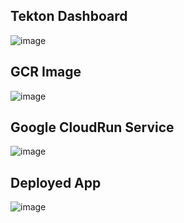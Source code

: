## Tekton Dashboard
![image](https://user-images.githubusercontent.com/50228951/154128316-3fc8af6c-06d1-4900-b4d5-564a7425e320.png)

## GCR Image
![image](https://user-images.githubusercontent.com/50228951/154128603-783babe2-bb1d-47f9-992c-13be92335a8d.png)

## Google CloudRun Service
![image](https://user-images.githubusercontent.com/50228951/154128922-3f23799d-7669-4ed5-abd7-677c9c251541.png)

## Deployed App
![image](https://user-images.githubusercontent.com/50228951/154128386-51ce99d5-05c1-4b73-887d-8b75fe59ccf8.png)
